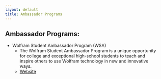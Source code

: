 ```yaml
---
layout: default
title: Ambassador Programs
---
```


## Ambassador Programs:
- Wolfram Student Ambassador Program (WSA)
    - The Wolfram Student Ambassador Program is a unique opportunity for college and exceptional high-school students to teach and inspire others to use Wolfram technology in new and innovative ways.
    - [Website](https://www.wolfram.com/company/careers/ambassador/)